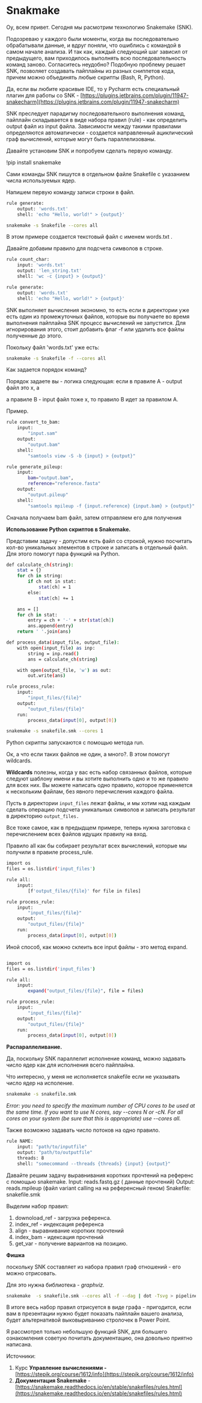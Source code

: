 # Snakmake

Оу, всем привет. Сегодня мы расмотрим технологию Snakemake (SNK).

Подозреваю у каждого были моменты, когда вы последовательно обрабатывали данные, и вдруг поняли, что ошиблись с командой в самом начале анализа. И так как, каждый следующий шаг зависил от предыдущего, вам приходилось выполнять всю последовательность команд заново. Согласитесь неудобно? Подобную проблему решает SNK,  позволяет создавать пайплайны из разных сниппетов кода, причем можно объединять любые скрипты (Bash, R, Python).

Да, если вы любите красивые IDE, то у Pycharm есть специальный плагин для работы со SNK - [https://plugins.jetbrains.com/plugin/11947-snakecharm](https://plugins.jetbrains.com/plugin/11947-snakecharm) 

SNK преследует парадигму последовательного выполнения команд, пайплайн складывается в виде набора правил (rule) - как определить output файл из input файла. Зависимости между такими правилами определяются автоматически - создается направленный ациклический граф вычислений, которые могут быть параллелизованы.

Давайте установим SNK и попробуем сделать первую команду.

!pip install snakemake 

Сами команды SNK пишутся в отдельном файле Snakefile с указанием числа используемых ядер.

Напишем первую команду записи строки в файл.

```bash
rule generate:
    output: 'words.txt'
    shell: 'echo "Hello, world!" > {output}'
```

```bash
snakemake -s Snakefile --cores all
```

В этом примере создается текстовый файл с именем words.txt .

Давайте добавим правило для подсчета символов в строке.

```bash
rule count_char:
    input: 'words.txt'
    output: 'len_string.txt'
    shell: 'wc -c {input} > {output}'

rule generate:
    output: 'words.txt'
    shell: 'echo "Hello, world!" > {output}'
```

SNK выполняет вычисления экономно, то есть если в директории уже есть один из промежуточных файлов, которые вы получаете во время выполнения пайплайна SNK процесс вычислений не запустится. Для игнорирования этого, стоит добавить флаг -f или удалить все файлы полученные до этого.

Покольку файл 'words.txt' уже есть:

```bash
snakemake -s Snakefile -f --cores all
```

Как задается порядок команд? 

Порядок задаете вы - логика следующая: если в правиле А - output файл это x, а

а правиле B - input файл тоже x, то правило B идет за правилом A.

Пример.

```bash
rule convert_to_bam:
    input:
        "input.sam"
    output:
        "output.bam"
    shell:
        "samtools view -S -b {input} > {output}"

rule generate_pileup:
    input:
        bam="output.bam",
        reference="reference.fasta"
    output:
        "output.pileup"
    shell:
        "samtools mpileup -f {input.reference} {input.bam} > {output}"
```

Сначала получаем bam файл, затем отправляем его для получения 

**Использование Python скриптов в Snakemake.**

Представим задачу - допустим есть файл со строкой, нужно посчитать кол-во уникальных элементов в строке и записать в отдельный файл. Для этого помогут пара функций на Python.

```bash
def calculate_ch(string):
    stat = {}
    for ch in string:
        if ch not in stat:
            stat[ch] = 1
        else:
            stat[ch] += 1

    ans = []
    for ch in stat:
        entry = ch + '-' + str(stat[ch])
        ans.append(entry)
    return ' '.join(ans)

def process_data(input_file, output_file):
    with open(input_file) as inp:
        string = inp.read()
        ans = calculate_ch(string)

    with open(output_file, 'w') as out:
        out.write(ans)

rule process_rule:
    input:
        "input_files/{file}"
    output:
        "output_files/{file}"
    run:
        process_data(input[0], output[0])
```

```bash
snakemake -s snakefile.smk --cores 1
```

Python скрипты запускаются с помощью метода run.

Ок, а что если таких файлов не один, а много?. В этом помогут wildcards.

**Wildcards** полезны, когда у вас есть набор связанных файлов, которые следуют шаблону имени и вы хотите выполнить одно и то же правило для всех них.  Вы можете написать одно правило, которое применяется к нескольким файлам, без явного перечисления каждого файла.

Пусть в директории `input_files` лежат файлы, и мы хотим над каждым сделать операцию подсчета уникальных символов и записать результат в директорию `output_files.`

Все тоже самое, как в предыдщем примере, теперь нужна заготовка с перечислением всех файлов идущих правилу на вход.

Правило all как бы собирает результат всех вычислений, которые мы получили в правиле process_rule. 

```bash
import os
files = os.listdir('input_files')

rule all:
    input:
        [f'output_files/{file}' for file in files]

rule process_rule:
    input:
        "input_files/{file}"
    output:
        "output_files/{file}"
    run:
        process_data(input[0], output[0])
```

Иной способ, как можно склеить все input файлы - это метод expand.

```bash

import os
files = os.listdir('input_files')

rule all:
    input:
        expand("output_files/{file}", file = files)

rule process_rule:
    input:
        "input_files/{file}"
    output:
        "output_files/{file}"
    run:
        process_data(input[0], output[0])
```

**Распараллеливание.**

Да, поскольку SNK параллелит исполнение команд, можно  задавать число ядер как для исполнения всего пайплайна.

Что интересно, у меня не исполняется snakefile если не указывать число ядер на исполение. 

```bash
snakemake -s snakefile.smk
```

*Error: you need to specify the maximum number of CPU cores to be used at the same time. If you want to use N cores, say --cores N or -cN. For all cores on your system (be sure that this is appropriate) use --cores all.* 

Также возможно  задавать число потоков на одно правило.

```bash
rule NAME:
    input: "path/to/inputfile"
    output: "path/to/outputfile"
    threads: 8
    shell: "somecommand --threads {threads} {input} {output}"
```

Давайте решим задачу выравнивания коротких прочтений  на референс с помощью  snakemake.
Input: reads.fastq.gz ( данные прочтений)
Output: reads.mpileup (файл variant calling на на референсный геном)
Snakefile: snakefile.smk

Выделим набор правил:

1. downoload_ref - загрузка референса.
2. index_ref - индексация референса 
3. align - выравнивание коротких прочтений 
4. index_bam - идексация прочтений 
5. get_var - получение вариантов на позицию. 

**Фишка** 

поскольку SNK составляет из набора правил граф отношений - его можно отрисовать. 

Для это нужна библиотека - *graphviz.*

```bash
snakemake  -s snakefile.smk --cores all -f --dag | dot -Tsvg > pipeline.svg
```

В итоге весь набор правил отрисуется в виде графа - пригодится, если вам в презентации нужно будет показать пайплайн вашего анализа, будет альтернативой выковыриванию стролочек в Power Point.

Я рассмотрел только небольшую функций SNK, для большего ознакомления советую почитать документацию, она довольно приятно написана.

Источники:

1. Курс ****Управление вычислениями -**** [https://stepik.org/course/1612/info](https://stepik.org/course/1612/info)
2. **Документация Snakemake** - [https://snakemake.readthedocs.io/en/stable/snakefiles/rules.html](https://snakemake.readthedocs.io/en/stable/snakefiles/rules.html)
